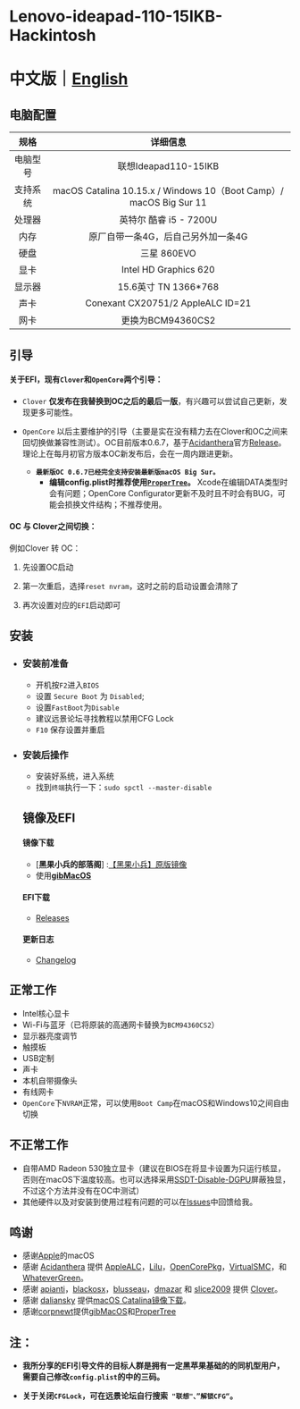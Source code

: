 # Lenovo-ideapad-110-15IKB-Hackintosh

# 中文版｜[English]( README-EN.md)

## 电脑配置

|   规格   |                           详细信息                           |
| :------: | :----------------------------------------------------------: |
| 电脑型号 |                     联想Ideapad110-15IKB                     |
| 支持系统 | macOS Catalina 10.15.x / Windows 10（Boot Camp）/ macOS Big Sur 11 |
|  处理器  |                    英特尔 酷睿 i5 - 7200U                    |
|   内存   |              原厂自带一条4G，后自己另外加一条4G              |
|   硬盘   |                         三星 860EVO                          |
|   显卡   |                    Intel HD Graphics 620                     |
|  显示器  |                     15.6英寸 TN 1366*768                     |
|   声卡   |              Conexant CX20751/2  AppleALC ID=21              |
|   网卡   |                      更换为BCM94360CS2                       |

## 引导

#### 关于EFI，现有`Clover`和`OpenCore`两个引导：

- `Clover`  **仅发布在我替换到OC之后的最后一版**，有兴趣可以尝试自己更新，发现更多可能性。

- `OpenCore`  以后主要维护的引导（主要是实在没有精力去在Clover和OC之间来回切换做兼容性测试）。OC目前版本0.6.7，基于[Acidanthera](https://github.com/acidanthera)官方[Release](https://github.com/acidanthera/OpenCorePkg/releases)。理论上在每月初官方版本OC新发布后，会在一周内跟进更新。
  - **`最新版OC 0.6.7已经完全支持安装最新版macOS Big Sur。`**
    - **编辑config.plist时推荐使用[`ProperTree`](https://github.com/corpnewt/ProperTree)。** Xcode在编辑DATA类型时会有问题；OpenCore Configurator更新不及时且不时会有BUG，可能会损换文件结构；不推荐使用。
  

#### OC 与 Clover之间切换：

例如Clover 转 OC：

1. 先设置OC启动

2. 第一次重启，选择`reset nvram`，这时之前的启动设置会清除了

3. 再次设置对应的`EFI`启动即可

   

## 安装

- ### 安装前准备
  
  - 开机按`F2`进入`BIOS`
  - 设置 `Secure Boot` 为 `Disabled`;
  - 设置`FastBoot`为`Disable`
  - 建议远景论坛寻找教程以禁用CFG Lock
  - `F10` 保存设置并重启

- ### 安装后操作

  - 安装好系统，进入系统
  - 找到`终端`执行一下：`sudo spctl --master-disable`

  

  ## 镜像及EFI

  #### 镜像下载

  - [**黑果小兵的部落阁**] :[【黑果小兵】原版镜像](https://blog.daliansky.net/categories/下载/镜像/)
  - 使用[**gibMacOS**](https://github.com/corpnewt/gibMacOS)

  #### EFI下载

  - [Releases](https://github.com/WenvyG/Lenovo-ideapad-110-15IKB-Hackintosh/releases)

  #### 更新日志  

  - [Changelog](Changelog.md)

  

## 正常工作

- Intel核心显卡
- Wi-Fi与蓝牙（已将原装的高通网卡替换为`BCM94360CS2`）
- 显示器亮度调节
- 触摸板 
- USB定制
- 声卡
- 本机自带摄像头
- 有线网卡
- `OpenCore`下`NVRAM`正常，可以使用`Boot Camp`在macOS和Windows10之间自由切换

## 不正常工作

- 自带AMD Radeon 530独立显卡（建议在BIOS在将显卡设置为只运行核显，否则在macOS下温度较高。也可以选择采用[SSDT-Disable-DGPU](SSDT-Disable-DGPU.aml)屏蔽独显，不过这个方法并没有在OC中测试）
- 其他硬件以及对安装到使用过程有问题的可以在[Issues](https://github.com/WenvyG/Lenovo-ideapad-110-15IKB-Hackintosh/issues)中回馈给我。





## 鸣谢

- 感谢[Apple](https://www.apple.com/cn/)的macOS
- 感谢 [Acidanthera](https://github.com/acidanthera) 提供 [AppleALC](https://github.com/acidanthera/AppleALC)，[Lilu](https://github.com/acidanthera/Lilu)，[OpenCorePkg](https://github.com/acidanthera/OpenCorePkg)，[VirtualSMC](https://github.com/acidanthera/VirtualSMC)，和 [WhateverGreen](https://github.com/acidanthera/WhateverGreen)。
- 感谢 [apianti](https://sourceforge.net/u/apianti)，[blackosx](https://sourceforge.net/u/blackosx)，[blusseau](https://sourceforge.net/u/blusseau)，[dmazar](https://sourceforge.net/u/dmazar) 和 [slice2009](https://sourceforge.net/u/slice2009) 提供 [Clover](https://github.com/CloverHackyColor/CloverBootloader)。
- 感谢 [daliansky](https://github.com/daliansky) 提供[macOS Catalina镜像下载](https://blog.daliansky.net/categories/下载/镜像/)。
- 感谢[corpnewt](https://github.com/corpnewt)提供[gibMacOS](https://github.com/corpnewt/gibMacOS)和[ProperTree](https://github.com/corpnewt/ProperTree)



## 注：

- **我所分享的EFI引导文件的目标人群是拥有一定黑苹果基础的的同机型用户，需要自己修改`config.plist`的中的三码。**

- **关于关闭`CFGLock`，可在远景论坛自行搜索` "联想"、”解锁CFG“`。**

  